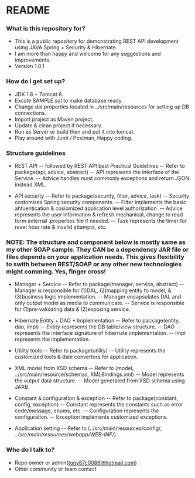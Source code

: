 # README #

### What is this repository for? ###

* This is a public repository for demonstrating REST API development using JAVA Spring + Security & Hibernate.
* I am more than happy and welcome for any suggestions and improvements. 
* Version 1.0.1

### How do I get set up? ###

* JDK 1.8 + Tomcat 8.
* Excute SAMPLE.sql to make database ready.
* Change dal.properties located in ../src/main/resources for setting up DB connections. 
* Import project as Maven project.
* Update & clean project if necessary.
* Run as Server or build then and put it into tomcat.
* Play around with Junit / Postman, Happy coding.

### Structure guidelines ###

* REST API -- followed by REST API best Practical Guidelines
  -- Refer to package(api, advice, abstract)
  -- API represents the interface of the Service.
  -- Advice handles most commonly exceptions and return JSON instead XML.
  
* API security
  -- Refer to package(security, filter, advice, task)
  -- Security costomises Spring security components.
  -- Filter implements the basic ahtuentication & cosiomized application level authorization.
  -- Advice represents the user information & refresh mechanical, change to read form external .properties file if needed.
  -- Task represents the timer for reset hour rate & invalid attampts, etc.
  
### NOTE: The structure and component below is mostly same as my other SOAP sample. They CAN be a dependency JAR file or files depends on your application needs. This gives flexibility to swith between REST/SOAP or any other new technologies might comming. Yes, finger cross! ###

* Manager + Service 
  -- Refer to package(manager, service, abstract)
  -- Manager is responsible for (1)DAL, (2)mapping entity to model, & (3)business logic implementation.
  -- Manager encapsulates DAL and only output model as media to communicate.
  -- Service is responsible for (1)pre-validating data & (2)exposing service.
  
* Hibernate Entity + DAO + Implementation
  -- Refer to package(entity, dao, impl)
  -- Entity represents the DB table/view structure.
  -- DAO represents the interface signature of hibernate implementation.
  -- Impl represents the implementation.

* Utility tools
  -- Refer to package(utility)
  -- Utility represents the customized tools & date convertors for application.
  
* XML model from XSD schema
  -- Refer to (model, ../src/main/resource/schemas, XMLBindings.xml)
  -- Model represents the output data structure.
  -- Model generated from XSD schema using JAXB.

* Constant & configuration & exception
  -- Refer to package(constant, config, exception)
  -- Constant represents the constants such as error code/message, enums, etc.
  -- Configuration represents the configuration.
  -- Exception implements customized exceptions.
  
* Application setting
  -- Refer to (../src/main/resources/config/*, ../src/main/resources/webapp/WEB-INF/*)
  
### Who do I talk to? ###

* Repo owner or admin(tony87c0086@hotmail.com)
* Other community or team contact
